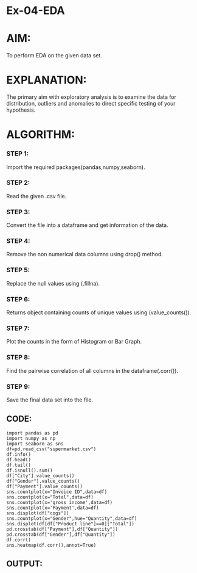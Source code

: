 # Ex-04-EDA
# AIM:
To perform EDA on the given data set.

# EXPLANATION:
The primary aim with exploratory analysis is to examine the data for distribution, outliers and anomalies to direct specific testing of your hypothesis.

# ALGORITHM:
### STEP 1:
Import the required packages(pandas,numpy,seaborn).

### STEP 2:
Read the given .csv file.

### STEP 3:
Convert the file into a dataframe and get information of the data.

### STEP 4:
Remove the non numerical data columns using drop() method.

### STEP 5:
Replace the null values using (.fillna).

### STEP 6:
Returns object containing counts of unique values using (value_counts()).

### STEP 7:
Plot the counts in the form of Histogram or Bar Graph.

### STEP 8:
Find the pairwise correlation of all columns in the dataframe(.corr()).

### STEP 9:
Save the final data set into the file.

## CODE:
~~~
import pandas as pd
import numpy as np
import seaborn as sns
df=pd.read_csv("supermarket.csv")
df.info()
df.head()
df.tail()
df.isnull().sum()
df["City"].value_counts()
df["Gender"].value_counts()
df["Payment"].value_counts()
sns.countplot(x="Invoice ID",data=df)
sns.countplot(x="Total",data=df)
sns.countplot(x='gross income',data=df)
sns.countplot(x='Payment',data=df)
sns.displot(df["cogs"])
sns.countplot(x="Gender",hue="Quantity",data=df)
sns.displot(df[df["Product line"]==0]["Total"])
pd.crosstab(df["Payment"],df["Quantity"])
pd.crosstab(df["Gender"],df["Quantity"])
df.corr()
sns.heatmap(df.corr(),annot=True)
~~~
## OUTPUT:
